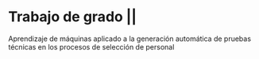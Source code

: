 # Trabajo de grado ||
Aprendizaje de máquinas aplicado a la generación automática de pruebas técnicas en los procesos de selección de personal
